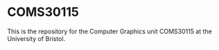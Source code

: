 # COMS30115

This is the repository for the Computer Graphics unit COMS30115 at the University of Bristol.